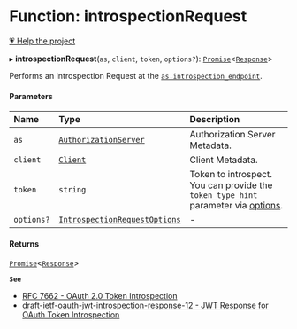 # Function: introspectionRequest

[💗 Help the project](https://github.com/sponsors/panva)

▸ **introspectionRequest**(`as`, `client`, `token`, `options?`): [`Promise`]( https://developer.mozilla.org/en-US/docs/Web/JavaScript/Reference/Global_Objects/Promise )<[`Response`]( https://developer.mozilla.org/en-US/docs/Web/API/Response )\>

Performs an Introspection Request at the
[`as.introspection_endpoint`](../interfaces/AuthorizationServer.md#introspection_endpoint).

#### Parameters

| Name | Type | Description |
| :------ | :------ | :------ |
| `as` | [`AuthorizationServer`](../interfaces/AuthorizationServer.md) | Authorization Server Metadata. |
| `client` | [`Client`](../interfaces/Client.md) | Client Metadata. |
| `token` | `string` | Token to introspect. You can provide the `token_type_hint` parameter via [options](../interfaces/IntrospectionRequestOptions.md#additionalparameters). |
| `options?` | [`IntrospectionRequestOptions`](../interfaces/IntrospectionRequestOptions.md) | - |

#### Returns

[`Promise`]( https://developer.mozilla.org/en-US/docs/Web/JavaScript/Reference/Global_Objects/Promise )<[`Response`]( https://developer.mozilla.org/en-US/docs/Web/API/Response )\>

**`See`**

 - [RFC 7662 - OAuth 2.0 Token Introspection](https://www.rfc-editor.org/rfc/rfc7662.html#section-2)
 - [draft-ietf-oauth-jwt-introspection-response-12 - JWT Response for OAuth Token Introspection](https://www.ietf.org/archive/id/draft-ietf-oauth-jwt-introspection-response-12.html#section-4)
